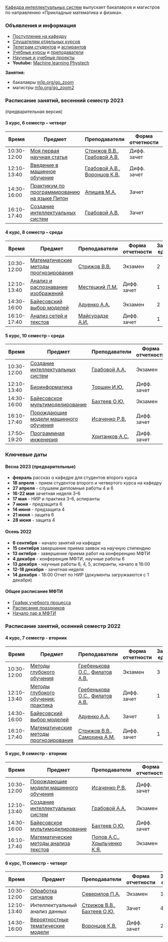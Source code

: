 [Кафедра интеллектуальных систем](/ru/about/) выпускает бакалавров и магистров по направлению «Прикладные математика и физика». 

### Объявления и информация
- [Поступление на кафедру](/ru/admission/)
- [Слушателям отдельных курсов](/ru/admission/)
- [Телеграм студентов](https://t.me/IS_MIPT) и [аспирантов](https://t.me/+BpMhAW-gWlM5OThi)
- [Учебные курсы](/ru/course/) и [преподаватели](/ru/people/)
- [Научные и учебные проекты](https://m1p.org)
- **Youtube:** [Machine learning Phystech](https://www.youtube.com/c/MachineLearningPhystech)

**Занятия:** 
- бакалавры [m1p.org/go_zoom](https://m1p.org/go_zoom)
- магистры [m1p.org/go_zoom2](https://m1p.org/go_zoom2)

### Расписание занятий, весенний семестр 2023
(предварительная версия)

#### 3 курс, 6 семестр – четверг

| Время | Предмет  | Преподаватели  | Форма отчетности  | Зачетные единицы |
|---|---|---|---|---|
| 10:30-12:00 | [Моя первая научная статья](/ru/course/automation_scientific_research/index.html) | [Стрижов В.В.](/ru/people/strijov_vv/index.html), [Грабовой А.В.](/ru/people/grabovoy_av/index.html) | Дифф. зачет | 1 |
| 12:10-13:40 | [Введение в машинное обучение](/ru/course/introduction_machine_learning/index.html) | [Грабовой А.В.](/ru/people/grabovoy_av/index.html), [Воронцов К.В.](/ru/people/vorontsov_kv/index.html) | Дифф. зачет | 1 |
| 14:30-16:00 | [Практикум по программированию на языке Питон](https://github.com/MelLain/mipt-python) | [Апишев М.А.](people/apishev_ma/index.html) | Зачет | 2 |
| 16:10-17:40 | [Создание интеллектуальных систем](/ru/course/rnd_in_ai/index.html) | [Грабовой А.В.](people/grabovoy_av/index.html) | Зачет | 1 |

#### 4 курс, 8 семестр – среда

| Время | Предмет  | Преподаватели  | Форма отчетности  | Зачетные единицы |
|---|---|---|---|---|
| 10:30-12:00 | [Математические методы прогнозирования](/ru/course/forecasting_methods/index.html) | [Стрижов В.В.](/ru/people/strijov_vv/index.html) | Экзамен | 2 |
| 12:10-13:40 | [Анализ и распознавание изображений](/ru/course/image_processing_recognition/index.html) | [Местецкий Л.М.](/ru/people/mestetskiy_lm/index.html) | Дифф. зачет | 1 |
| 14:30-16:00 | [Байесовский выбор моделей](/ru/course/bayesian_model_selection/index.html) | [Адуенко А.А.](/ru/people/aduenko_aa/index.html) | Экзамен | 2 |
| 16:10-17:40 | [Анализ сетей и текстов](/ru/course/networks_text_analysis/index.html) | [Майсурадзе А.И.](/ru/people/meysuradze_ai/index.html) | Дифф. зачет | 1 |

#### 5 курс, 10 семестр – среда

| Время | Предмет  | Преподаватели  | Форма отчетности  | Зачетные единицы |
|---|---|---|---|---|
| 10:30-12:00 | [Создание интеллектуальных систем](/ru/course/rnd_in_ai/index.html) | [Грабовой А.А.](/ru/people/grabovoy_av/index.html) | Экзамен | 2 |
| 12:10-13:40 | [Биоинформатика](/ru/course/bioinformatics/index.html) | [Торшин И.Ю.](/ru/people/torshin_iy/index.html) | Дифф. зачет | 1 |
| 14:30-16:00 | [Байесовское мультимоделирование](/ru/course/bayesian_multimodeling/index.html) | [Бахтеев О.Ю.](/ru/people/bakhteev_oy/index.html) | Экзамен | 2 |
| 16:10-17:40 | [Порождающие модели машинного обучения](/ru/course/deep_generative_models/index.html) | [Исаченко Р.В.](/ru/people/isachenko_rv/index.html) | Дифф. зачет | 2 |
| 17:50–19:20 | [Программная инженерия](/ru/course/software_engineering_data_analysis/index.html) | [Хританков А.С.](/ru/people/khritankov_as/index.html) | Дифф. зачет | 1 |

### Ключевые даты

#### Весна 2023 (предварительные)
- **февраль** рассказ о кафедре для студентов второго курса 
- **18 апреля** - прием студентов второго и четвертого курса на кафедру
- **27 апреля** - слушаем дипломные работы 4 и 6
- **16-22 мая** зачетная неделя 3–6
- **17 мая** - НИР и практика 3–6, аспиранты
- **7 июня** - предзащита 6
- **14 июня** - предзащита 4
- **21 июня** - защита 6
- **28 июня** - защита 4

#### Осень 2022

- **6 сентября** - начало занятий на кафедре
- **15 сентября** завершение приема заявок на научную стипендию
- **13 октября** - завершение приема работ на конференцию МФТИ
- **4 декабря** - конференция МФТИ, научные работы 6
- **13 декабря** - научные работы 6, 4, 5, аспиранты, начало в 16:00
- **12-18 декабря** - зачетная неделя 
- **14 декабря** - 18:00 Отчет по НИР (документы загружааются с 1 декабря)

#### Общее расписание МФТИ
- [График учебного процесса](https://mipt.ru/about/departments/uchebniy/schedule/study/)
- [Расписание праздников](https://mipt.ru/about/departments/uchebniy/schedule/study/)
- [Начало пар в МФТИ](https://mipt.ru/about/departments/uchebniy/schedule/study/)



### Расписание занятий, осенний  семестр 2022

#### 4 курс, 7 семестр - вторник

| Время | Предмет  | Преподаватели  | Форма отчетности  | Зачетные единицы |
|---|---|---|---|---|
| 10:30-12:00 | [Методы глубокого обучения](/ru/course/deep_learning/index.html) | [Гребенькова О.С.](/ru/people/grebenkova_os/index.html), [Филатов А.В.](/ru/people/filatov_av/index.html) | Экзамен | 3 |
| 12:10-13:40 | [Методы глубокого обучения: практика](/ru/course/deep_learning/index.html) | [Гребенькова О.С.](/ru/people/grebenkova_os/index.html), [Филатов А.В.](/ru/people/filatov_av/index.html) | Дифф. зачет | 1 |
| 14:30-16:00 | [Байесовский выбор моделей](/ru/course/bayesian_model_selection/index.html) | [Адуенко А.А.](/ru/people/aduenko_aa/index.html) | Зачет | 1 |
| 16:10-17:40 | [Математические методы прогнозирования](/ru/course/forecasting_methods/index.html) | [Стрижов В.В.](/ru/people/strijov_vv/index.html), [Самохина А.М.](/ru/people/samokhina_am/index.html) | Дифф. зачет | 1 |

#### 5 курс, 9 семестр - вторник

| Время | Предмет  | Преподаватели  | Форма отчетности | Зачетные единицы |
|---|---|---|---|---|
| 10:30-12:00 | [Порождающие модели машинного обучения](/ru/course/deep_generative_models/index.html) | [Исаченко Р.В.](/ru/people/isachenko_rv/index.html) | Дифф. зачет | 1 |
| 12:10-13:40 | [Создание интеллектуальных систем](/ru/course/rnd_in_ai/index.html) | [Грабовой А.А.](/ru/people/grabovoy_av/index.html) | Экзамен | 2 |
| 14:30-16:00 | [Байесовское мультимоделирование](/ru/course/bayesian_multimodeling/index.html) | [Бахтеев О.Ю.](/ru/people/bakhteev_oy/index.html) | Дифф. зачет | 2 |
| 16:10-17:40 | [Математические методы анализа текстов](/ru/course/natural_language_processing/index.html) | [Попов А.С.](/ru/people/popov_as/index.html), [Хрыльченко К.Я.](/ru/people/khrilchenko_ky/index.html) | Экзамен | 2 |

#### 6 курс, 11 семестр - четверг

| Время | Предмет  | Преподаватели  | Форма отчетности | Зачетные единицы |
|---|---|---|---|---|
| 10:30-12:00 | [Обработка сигналов](/ru/course/signal_processing/index.html) | [Северилов П.А.](/ru/people/severilov_pa/index.html) | Экзамен | 1 |
| 12:10-13:40 | Интеллектуальный анализ данных | [Стрижов В.В.](/ru/people/strijov_vv/index.html), [Бахтеев О.Ю.](/ru/people/bakhteev_oy/index.html) | Зачет | 4 |
| 14:30-16:00 | [Вероятностные тематические модели](/ru/course/probabilistic_topic_models/index.html) | [Воронцов К.В.](/ru/people/vorontsov_kv/index.html) | Дифф. зачет | 2 |



